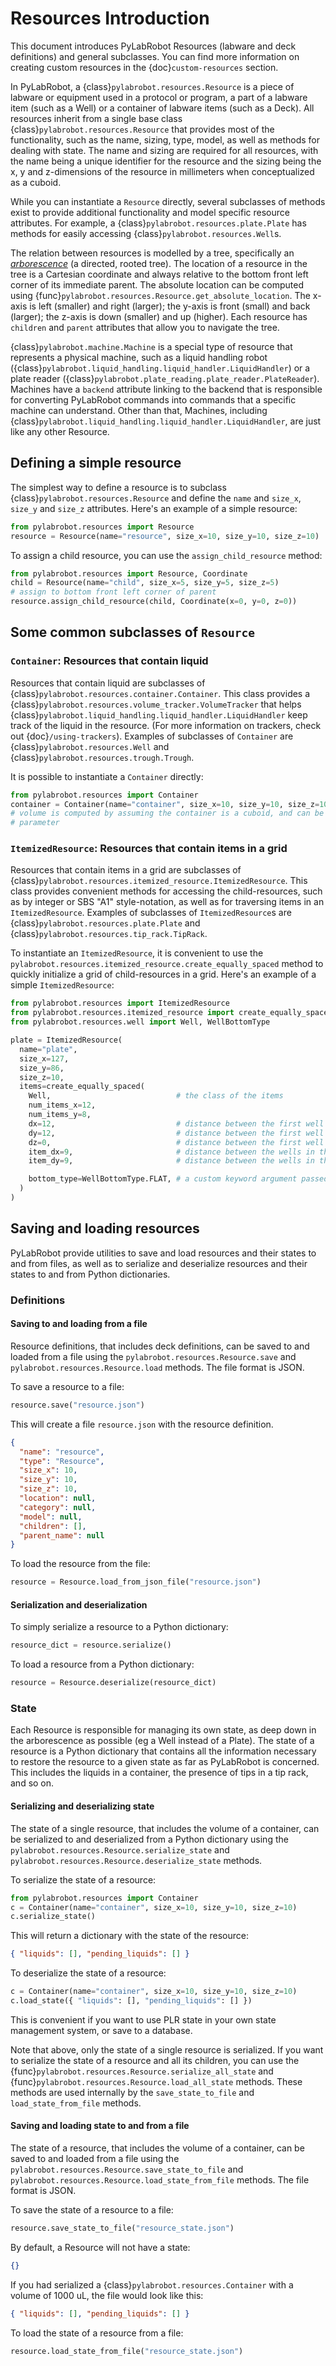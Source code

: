 # Resources Introduction

This document introduces PyLabRobot Resources (labware and deck definitions) and general subclasses. You can find more information on creating custom resources in the {doc}`custom-resources` section.

In PyLabRobot, a {class}`pylabrobot.resources.Resource` is a piece of labware or equipment used in a protocol or program, a part of a labware item (such as a Well) or a container of labware items (such as a Deck). All resources inherit from a single base class {class}`pylabrobot.resources.Resource` that provides most of the functionality, such as the name, sizing, type, model, as well as methods for dealing with state. The name and sizing are required for all resources, with the name being a unique identifier for the resource and the sizing being the x, y and z-dimensions of the resource in millimeters when conceptualized as a cuboid.

While you can instantiate a `Resource` directly, several subclasses of methods exist to provide additional functionality and model specific resource attributes. For example, a {class}`pylabrobot.resources.plate.Plate` has methods for easily accessing {class}`pylabrobot.resources.Well`s.

The relation between resources is modelled by a tree, specifically an [_arborescence_](<https://en.wikipedia.org/wiki/Arborescence_(graph_theory)>) (a directed, rooted tree). The location of a resource in the tree is a Cartesian coordinate and always relative to the bottom front left corner of its immediate parent. The absolute location can be computed using {func}`pylabrobot.resources.Resource.get_absolute_location`. The x-axis is left (smaller) and right (larger); the y-axis is front (small) and back (larger); the z-axis is down (smaller) and up (higher). Each resource has `children` and `parent` attributes that allow you to navigate the tree.

{class}`pylabrobot.machine.Machine` is a special type of resource that represents a physical machine, such as a liquid handling robot ({class}`pylabrobot.liquid_handling.liquid_handler.LiquidHandler`) or a plate reader ({class}`pylabrobot.plate_reading.plate_reader.PlateReader`). Machines have a `backend` attribute linking to the backend that is responsible for converting PyLabRobot commands into commands that a specific machine can understand. Other than that, Machines, including {class}`pylabrobot.liquid_handling.liquid_handler.LiquidHandler`, are just like any other Resource.

## Defining a simple resource

The simplest way to define a resource is to subclass {class}`pylabrobot.resources.Resource` and define the `name` and `size_x`, `size_y` and `size_z` attributes. Here's an example of a simple resource:

```python
from pylabrobot.resources import Resource
resource = Resource(name="resource", size_x=10, size_y=10, size_z=10)
```

To assign a child resource, you can use the `assign_child_resource` method:

```python
from pylabrobot.resources import Resource, Coordinate
child = Resource(name="child", size_x=5, size_y=5, size_z=5)
# assign to bottom front left corner of parent
resource.assign_child_resource(child, Coordinate(x=0, y=0, z=0))
```

## Some common subclasses of `Resource`

### `Container`: Resources that contain liquid

Resources that contain liquid are subclasses of {class}`pylabrobot.resources.container.Container`. This class provides a {class}`pylabrobot.resources.volume_tracker.VolumeTracker` that helps {class}`pylabrobot.liquid_handling.liquid_handler.LiquidHandler` keep track of the liquid in the resource. (For more information on trackers, check out {doc}`/using-trackers`). Examples of subclasses of `Container` are {class}`pylabrobot.resources.Well` and {class}`pylabrobot.resources.trough.Trough`.

It is possible to instantiate a `Container` directly:

```python
from pylabrobot.resources import Container
container = Container(name="container", size_x=10, size_y=10, size_z=10)
# volume is computed by assuming the container is a cuboid, and can be adjusted with the max_volume
# parameter
```

### `ItemizedResource`: Resources that contain items in a grid

Resources that contain items in a grid are subclasses of {class}`pylabrobot.resources.itemized_resource.ItemizedResource`. This class provides convenient methods for accessing the child-resources, such as by integer or SBS "A1" style-notation, as well as for traversing items in an `ItemizedResource`. Examples of subclasses of `ItemizedResource`s are {class}`pylabrobot.resources.plate.Plate` and {class}`pylabrobot.resources.tip_rack.TipRack`.

To instantiate an `ItemizedResource`, it is convenient to use the `pylabrobot.resources.itemized_resource.create_equally_spaced` method to quickly initialize a grid of child-resources in a grid. Here's an example of a simple `ItemizedResource`:

```python
from pylabrobot.resources import ItemizedResource
from pylabrobot.resources.itemized_resource import create_equally_spaced
from pylabrobot.resources.well import Well, WellBottomType

plate = ItemizedResource(
  name="plate",
  size_x=127,
  size_y=86,
  size_z=10,
  items=create_equally_spaced(
    Well,                            # the class of the items
    num_items_x=12,
    num_items_y=8,
    dx=12,                           # distance between the first well and the border in the x-axis
    dy=12,                           # distance between the first well and the border in the y-axis
    dz=0,                            # distance between the first well and the border in the z-axis
    item_dx=9,                       # distance between the wells in the x-axis
    item_dy=9,                       # distance between the wells in the y-axis

    bottom_type=WellBottomType.FLAT, # a custom keyword argument passed to the Well initializer
  )
)
```

## Saving and loading resources

PyLabRobot provide utilities to save and load resources and their states to and from files, as well as to serialize and deserialize resources and their states to and from Python dictionaries.

### Definitions

#### Saving to and loading from a file

Resource definitions, that includes deck definitions, can be saved to and loaded from a file using the `pylabrobot.resources.Resource.save` and `pylabrobot.resources.Resource.load` methods. The file format is JSON.

To save a resource to a file:

```python
resource.save("resource.json")
```

This will create a file `resource.json` with the resource definition.

```json
{
  "name": "resource",
  "type": "Resource",
  "size_x": 10,
  "size_y": 10,
  "size_z": 10,
  "location": null,
  "category": null,
  "model": null,
  "children": [],
  "parent_name": null
}
```

To load the resource from the file:

```python
resource = Resource.load_from_json_file("resource.json")
```

#### Serialization and deserialization

To simply serialize a resource to a Python dictionary:

```python
resource_dict = resource.serialize()
```

To load a resource from a Python dictionary:

```python
resource = Resource.deserialize(resource_dict)
```

### State

Each Resource is responsible for managing its own state, as deep down in the arborescence as possible (eg a Well instead of a Plate). The state of a resource is a Python dictionary that contains all the information necessary to restore the resource to a given state as far as PyLabRobot is concerned. This includes the liquids in a container, the presence of tips in a tip rack, and so on.

#### Serializing and deserializing state

The state of a single resource, that includes the volume of a container, can be serialized to and deserialized from a Python dictionary using the `pylabrobot.resources.Resource.serialize_state` and `pylabrobot.resources.Resource.deserialize_state` methods.

To serialize the state of a resource:

```python
from pylabrobot.resources import Container
c = Container(name="container", size_x=10, size_y=10, size_z=10)
c.serialize_state()
```

This will return a dictionary with the state of the resource:

```json
{ "liquids": [], "pending_liquids": [] }
```

To deserialize the state of a resource:

```python
c = Container(name="container", size_x=10, size_y=10, size_z=10)
c.load_state({ "liquids": [], "pending_liquids": [] })
```

This is convenient if you want to use PLR state in your own state management system, or save to a database.

Note that above, only the state of a single resource is serialized. If you want to serialize the state of a resource and all its children, you can use the {func}`pylabrobot.resources.Resource.serialize_all_state` and {func}`pylabrobot.resources.Resource.load_all_state` methods. These methods are used internally by the `save_state_to_file` and `load_state_from_file` methods.

#### Saving and loading state to and from a file

The state of a resource, that includes the volume of a container, can be saved to and loaded from a file using the `pylabrobot.resources.Resource.save_state_to_file` and `pylabrobot.resources.Resource.load_state_from_file` methods. The file format is JSON.

To save the state of a resource to a file:

```python
resource.save_state_to_file("resource_state.json")
```

By default, a Resource will not have a state:

```json
{}
```

If you had serialized a {class}`pylabrobot.resources.Container` with a volume of 1000 uL, the file would look like this:

```json
{ "liquids": [], "pending_liquids": [] }
```

To load the state of a resource from a file:

```python
resource.load_state_from_file("resource_state.json")
```
